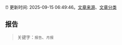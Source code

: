 :alarm_clock: 更新时间: 2025-09-15 06:49:46。[文章来源](/README.md)、[文章分类](/TAGS.md)

## 报告


> 关键字：`报告`、`月报`



